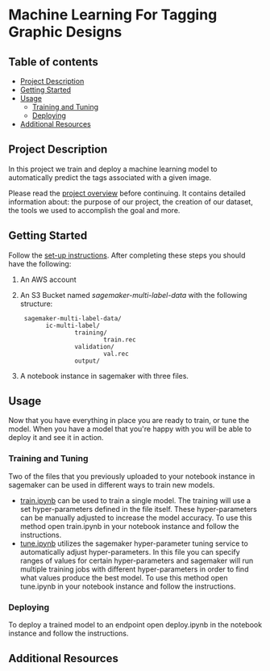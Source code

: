 # Machine Learning For Tagging Graphic Designs


## Table of contents
  - [Project Description](#project-description)
  - [Getting Started](#getting-started)
  - [Usage](#usage)
    - [Training and Tuning](#training-and-tuning)
    - [Deploying](#deploying)
  - [Additional Resources](#-additional-resources)


## Project Description

In this project we train and deploy a machine learning model to automatically predict the tags associated with a given image. 

Please read the [project overview](Docs/PROJECT.md) before continuing. It contains detailed information about: the purpose of our project, the creation of our dataset, the tools we used to accomplish the goal and more.

## Getting Started
  Follow the [set-up instructions](Docs/SETUP.md). After completing these steps you should have the following:
  1. An AWS account
  2. An S3 Bucket named *sagemaker-multi-label-data* with the following structure:
      
          sagemaker-multi-label-data/
                ic-multi-label/
                        training/
                                train.rec
                        validation/
                                val.rec
                        output/
  3. A notebook instance in sagemaker with three files.

## Usage

Now that you have everything in place you are ready to train, or tune the model. When you have a model that you're happy with you will be able to deploy it and see it in action.

### Training and Tuning

Two of the files that you previously uploaded to your notebook instance in sagemaker can be used in different ways to train new models.

- [train.ipynb]() can be used to train a single model. The training will use a set hyper-parameters defined in the file itself. These hyper-parameters can be manually adjusted to increase the model accuracy. To use this method open train.ipynb in your notebook instance and follow the instructions.
- [tune.ipynb]() utilizes the sagemaker hyper-parameter tuning service to automatically adjust hyper-parameters. In this file you can specify ranges of values for certain hyper-parameters and sagemaker will run multiple training jobs with different hyper-parameters in order to find what values produce the best model. To use this method open tune.ipynb in your notebook instance and follow the instructions.


### Deploying

To deploy a trained model to an endpoint open deploy.ipynb in the notebook instance and follow the instructions.

## Additional Resources


